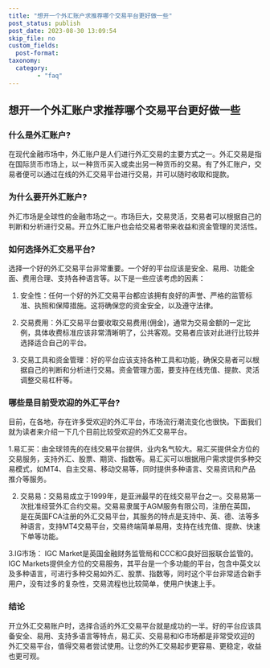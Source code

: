 ```yaml
---
title: "想开一个外汇账户求推荐哪个交易平台更好做一些"
post_status: publish
post_date: 2023-08-30 13:09:54
skip_file: no
custom_fields: 
  post-format: 
taxonomy:
  category:
        - "faq"
---
```


## 想开一个外汇账户求推荐哪个交易平台更好做一些

### 什么是外汇账户?

在现代金融市场中，外汇账户是人们进行外汇交易的主要方式之一。外汇交易是指在国际货币市场上，以一种货币买入或卖出另一种货币的交易。有了外汇账户，交易者便可以通过在线的外汇交易平台进行交易，并可以随时收取和提款。

### 为什么要开外汇账户?

外汇市场是全球性的金融市场之一。市场巨大，交易灵活，交易者可以根据自己的判断和分析进行交易。开立外汇账户也会给交易者带来收益和资金管理的灵活性。

### 如何选择外汇交易平台?

选择一个好的外汇交易平台非常重要。一个好的平台应该是安全、易用、功能全面、费用合理、支持各种语言等。以下是一些应该考虑的因素：

1. 安全性：任何一个好的外汇交易平台都应该拥有良好的声誉、严格的监管标准、执照和保障措施。这将确保您的资金安全，以及遵守法律。

2. 交易费用：外汇交易平台要收取交易费用(佣金)，通常为交易金额的一定比例，具体收费标准应该非常清晰明了，公共客观。交易者应该对此进行比较并选择适合自己的平台。

3. 交易工具和资金管理：好的平台应该支持各种工具和功能，确保交易者可以根据自己的判断和分析进行交易。资金管理方面，要支持在线充值、提款、灵活调整交易杠杆等。

### 哪些是目前受欢迎的外汇平台?

目前，在各地，存在许多受欢迎的外汇平台，市场流行潮流变化也很快。下面我们就为读者来介绍一下几个目前比较受欢迎的外汇交易平台。

1.易汇买：由全球领先的在线交易平台提供，业内名气较大。易汇买提供全方位的交易服务，支持外汇、股票、期货、指数等。易汇买可以根据用户需求提供多种交易模式，如MT4、自主交易、移动交易等，同时提供多种语言、交易资讯和产品推介等服务。

2. 交易易：交易易成立于1999年，是亚洲最早的在线交易平台之一。交易易第一次批准经营外汇合约交易。交易易隶属于AGM服务有限公司，注册在英国，是在英国FCA注册的外汇交易平台，其服务的特点是支持中、英、德、法等多种语言，支持MT4交易平台，交易终端简单易用，支持在线充值、提款、快速下单等功能。

3.IG市场： IGC Market是英国金融财务监管局和CCC和G良好回报联合监管的。IGC Markets提供全方位的交易服务，其平台是一个多功能的平台，包含中英文以及多种语言，可进行多种交易如外汇、股票、指数等，同时这个平台非常适合新手用户，没有过多的复杂性，交易流程也比较简单，使用户快速上手。

### 结论

开立外汇交易账户时，选择合适的外汇交易平台就是成功的一半。好的平台应该具备安全、易用、支持多语言等特点，易汇买、交易易和IG市场都是非常受欢迎的外汇交易平台，值得交易者尝试使用。让您的外汇交易起步更容易、更稳定，收益也更可观。
